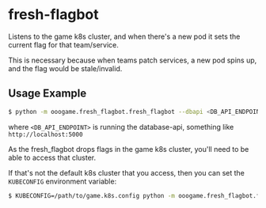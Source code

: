 # fresh-flagbot

Listens to the game k8s cluster, and when there's a new pod it sets the current flag for that team/service.

This is necessary because when teams patch services, a new pod spins up, and the flag would be stale/invalid.

## Usage Example

~~~bash
$ python -m ooogame.fresh_flagbot.fresh_flagbot --dbapi <DB_API_ENDPOINT>
~~~

where `<DB_API_ENDPOINT>` is running the database-api, something like `http://localhost:5000`

As the fresh_flagbot drops flags in the game k8s cluster, you'll need to be able to access that cluster.

If that's not the default k8s cluster that you access, then you can
set the `KUBECONFIG` environment variable:

~~~bash
$ KUBECONFIG=/path/to/game.k8s.config python -m ooogame.fresh_flagbot.fresh_flagbot --dbapi <DB_API_ENDPOINT>
~~~


